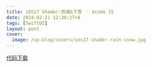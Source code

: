 ```yaml
---
title: iOS17 Shader:雨滴&下雪 ｜ Xcode 15
date: 2024-02-21 12:30:27+8
tags: [SwiftUI]
layout: post
cover:
  image: /vp-blog/covers/ios17-shader-rain-snow.jpg
---
```


<script setup>
import CodeSandbox from '@/components/InDoc/CodeSandbox.vue'
</script>

<CodeSandbox src="https://player.bilibili.com/player.html?aid=1950974876&bvid=BV1iC411W7Re&cid=1446059614&p=1"></CodeSandbox>

[代码下载](https://github.com/shenxiang11/WeatherApp)
